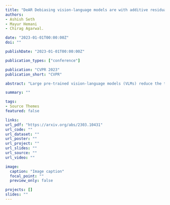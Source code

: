 ```yaml
---
title: "DeAR Debiasing vision-language models are with additive residuals"
authors:
- Ashish Seth
- Mayur Hemani
- Chirag Agarwal.

date: "2023-01-01T00:00:00Z"
doi: ""

publishDate: "2023-01-01T00:00:00Z"

publication_types: ["conference"]

publication: "CVPR 2023"
publication_short: "CVPR"

abstract: "Large pre-trained vision-language models (VLMs) reduce the time for developing predictive models for various vision-grounded language downstream tasks by providing rich, adaptable image and text representations. However, these models suffer from societal biases owing to the skewed distribution of various identity groups in the training data. These biases manifest as the skewed similarity between the representations for specific text concepts and images of people of different identity groups and, therefore, limit the usefulness of such models in real-world high-stakes applications. In this work, we present DeAR (Debiasing with Additive Residuals), a novel debiasing method that learns additive residual image representations to offset the original representations, ensuring fair output representations. In doing so, it reduces the ability of the representations to distinguish between the different identity groups. Further, we observe that the current fairness tests are performed on limited face image datasets that fail to indicate why a specific text concept should/should not apply to them. To bridge this gap and better evaluate DeAR, we introduce the Protected Attribute Tag Association (PATA) dataset - a new context-based bias benchmarking dataset for evaluating the fairness of large pre-trained VLMs. Additionally, PATA provides visual context for a diverse human population in different scenarios with both positive and negative connotations. Experimental results for fairness and zero-shot performance preservation using multiple datasets demonstrate the efficacy of our framework."

summary: ""

tags:
- Source Themes
featured: false

links:
url_pdf: "https://arxiv.org/abs/2303.10431"
url_code: ""
url_dataset: ""
url_poster: ""
url_project: ""
url_slides: ""
url_source: ""
url_video: ""

image:
  caption: "Image caption"
  focal_point: ""
  preview_only: false

projects: []
slides: ""
---
```

